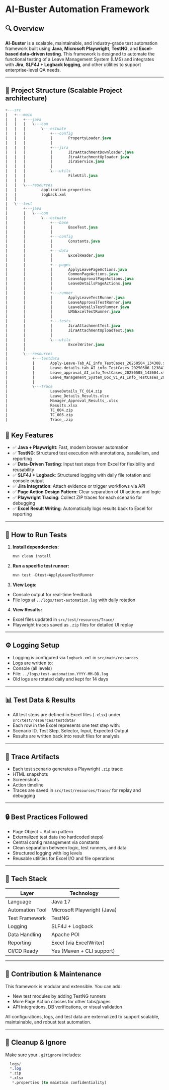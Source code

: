 # AI-Buster Automation Framework

## 🔍 Overview

**AI-Buster** is a scalable, maintainable, and industry-grade test automation framework built using **Java**, **Microsoft Playwright**, **TestNG**, and **Excel-based data-driven testing**. This framework is designed to automate the functional testing of a Leave Management System (LMS) and integrates with **Jira**, **SLF4J + Logback logging**, and other utilities to support enterprise-level QA needs.

---

## 🧱 Project Structure (Scalable Project architecture)

```sql
+---src
|   +---main
|   |   +---java
|   |   |   \---com
|   |   |       \---estuate
|   |   |           +---config
|   |   |           |       PropertyLoader.java
|   |   |           |       
|   |   |           +---jira
|   |   |           |       JiraAttachmentDownloader.java
|   |   |           |       JiraAttachmentUploader.java
|   |   |           |       JiraService.java
|   |   |           |       
|   |   |           \---utils
|   |   |                   FileUtil.java
|   |   |                   
|   |   \---resources
|   |           application.properties
|   |           logback.xml
|   |           
|   \---test
|       +---java
|       |   \---com
|       |       \---estuate
|       |           +---base
|       |           |       BaseTest.java
|       |           |       
|       |           +---config
|       |           |       Constants.java
|       |           |       
|       |           +---data
|       |           |       ExcelReader.java
|       |           |       
|       |           +---pages
|       |           |       ApplyLeavePageActions.java
|       |           |       CommonPageActions.java
|       |           |       LeaveApprovalPageActions.java
|       |           |       LeaveDetailsPageActions.java
|       |           |       
|       |           +---runner
|       |           |       ApplyLeaveTestRunner.java
|       |           |       LeaveApprovalTestRunner.java
|       |           |       LeaveDetailsTestRunner.java
|       |           |       LMSExcelTestRunner.java
|       |           |       
|       |           +---tests
|       |           |       JiraAttachmentTest.java
|       |           |       JiraAttachmentUploadTest.java
|       |           |       
|       |           \---utils
|       |                   ExcelWriter.java
|       |                   
|       \---resources
|           +---testdata
|           |       Apply-Leave-Tab_AI_info_TestCases_20250504_134308.xlsx
|           |       Leave-details-tab_AI_info_TestCases_20250506_123841.xlsx
|           |       Leave_approval_AI_info_TestCases_20250505_143604.xlsx
|           |       Leave_Management_System_Doc_V1_AI_Info_TestCases_20250424_092902.xlsx
|           |       
|           \---Trace
|                   LeaveDetails_TC_014.zip
|                   Leave_Details_Results.xlsx
|                   Manager_Approval_Results_.xlsx
|                   Results.xlsx
|                   TC_004.zip
|                   TC_005.zip
|                   Trace_.zip


```
## 🚀 Key Features

- ✅ **Java + Playwright**: Fast, modern browser automation
- ✅ **TestNG**: Structured test execution with annotations, parallelism, and reporting
- ✅ **Data-Driven Testing**: Input test steps from Excel for flexibility and reusability
- ✅ **SLF4J + Logback**: Structured logging with daily file rotation and console output
- ✅ **Jira Integration**: Attach evidence or trigger workflows via API
- ✅ **Page Action Design Pattern**: Clear separation of UI actions and logic
- ✅ **Playwright Tracing**: Collect ZIP traces for each scenario for debugging
- ✅ **Excel Result Writing**: Automatically logs results back to Excel for reporting

---

## 🧪 How to Run Tests

1. **Install dependencies:**
   ```sql
   mvn clean install
   ```
2. **Run a specific test runner:**
    ```sql
    mvn test -Dtest=ApplyLeaveTestRunner
    ```

3. **View Logs:**
- Console output for real-time feedback
- File logs at `../logs/test-automation.log` with daily rotation

4. **View Results:**
- Excel files updated in `src/test/resources/Trace/`
- Playwright traces saved as `.zip` files for detailed UI replay

---

## ⚙️ Logging Setup

- Logging is configured via `logback.xml` in `src/main/resources`
- Logs are written to:
- Console (all levels)
- File: `../logs/test-automation.YYYY-MM-DD.log`
- Old logs are rotated daily and kept for 14 days

---

## 📊 Test Data & Results

- All test steps are defined in Excel files (`.xlsx`) under `src/test/resources/testdata/`
- Each row in the Excel represents one test step with:
- Scenario ID, Test Step, Selector, Input, Expected Output
- Results are written back into result files for analysis

---

## 📂 Trace Artifacts

- Each test scenario generates a Playwright `.zip` trace:
- HTML snapshots
- Screenshots
- Action timeline
- Traces are saved in `src/test/resources/Trace/` for replay and debugging

---

## 🔒 Best Practices Followed

- Page Object + Action pattern
- Externalized test data (no hardcoded steps)
- Central config management via constants
- Clean separation between logic, test runners, and data
- Structured logging with log levels
- Reusable utilities for Excel I/O and file operations

---

## 🔧 Tech Stack

| Layer             | Technology                     |
|------------------|--------------------------------|
| Language          | Java 17                        |
| Automation Tool   | Microsoft Playwright (Java)    |
| Test Framework    | TestNG                         |
| Logging           | SLF4J + Logback                |
| Data Handling     | Apache POI                     |
| Reporting         | Excel (via ExcelWriter)        |
| CI/CD Ready       | Yes (Maven + CLI support)      |

---

## 🤝 Contribution & Maintenance

This framework is modular and extensible. You can add:
- New test modules by adding TestNG runners
- More Page Action classes for other tabs/pages
- API integrations, DB verifications, or visual validation

All configurations, logs, and test data are externalized to support scalable, maintainable, and robust test automation.

---

## 🧹 Cleanup & Ignore

Make sure your `.gitignore` includes:
```sql
  logs/
  *.log
  *.zip
  *.xlsx
   *.properties (to maintain confidentiality)
```
